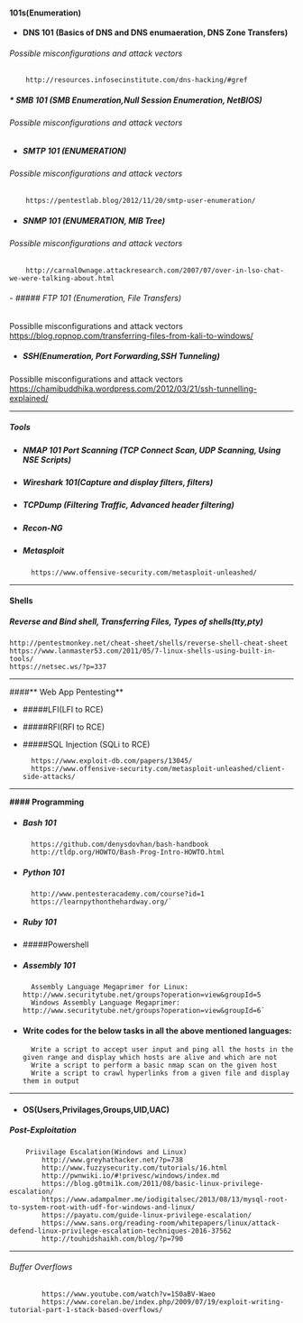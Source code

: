 #### **101s(Enumeration)**

* **DNS 101 (Basics of DNS and DNS enumaeration, DNS Zone Transfers)**
###### Possible misconfigurations and attack vectors
		http://resources.infosecinstitute.com/dns-hacking/#gref

##### * SMB 101 (SMB Enumeration,Null Session Enumeration, NetBIOS)
###### Possible misconfigurations and attack vectors

- ##### SMTP 101 (ENUMERATION)
###### Possible misconfigurations and attack vectors
		https://pentestlab.blog/2012/11/20/smtp-user-enumeration/

- ##### SNMP 101 (ENUMERATION, MIB Tree)
###### Possible misconfigurations and attack vectors
		http://carnal0wnage.attackresearch.com/2007/07/over-in-lso-chat-we-were-talking-about.html
		
###### - ##### FTP 101 (Enumeration, File Transfers)
Possiblle misconfigurations and attack vectors
		https://blog.ropnop.com/transferring-files-from-kali-to-windows/

- ##### SSH(Enumeration, Port Forwarding,SSH Tunneling)
Possiblle misconfigurations and attack vectors
		https://chamibuddhika.wordpress.com/2012/03/21/ssh-tunnelling-explained/





------------


##### **Tools**
- ##### NMAP 101 Port Scanning (TCP Connect Scan, UDP Scanning, Using NSE Scripts)
- ##### Wireshark 101(Capture and display filters, filters)
- ##### TCPDump (Filtering Traffic, Advanced header filtering)
- ##### Recon-NG
- ##### Metasploit
		https://www.offensive-security.com/metasploit-unleashed/

------------


#### **Shells**
##### Reverse and Bind shell, Transferring Files, Types of shells(tty,pty)
	http://pentestmonkey.net/cheat-sheet/shells/reverse-shell-cheat-sheet 
	https://www.lanmaster53.com/2011/05/7-linux-shells-using-built-in-tools/ 
	https://netsec.ws/?p=337

------------


####** Web App Pentesting**
- #####LFI(LFI to RCE)
- #####RFI(RFI to RCE)
- #####SQL Injection (SQLi to RCE)

		https://www.exploit-db.com/papers/13045/
		https://www.offensive-security.com/metasploit-unleashed/client-side-attacks/

------------


**#### Programming**
- ##### Bash 101
		https://github.com/denysdovhan/bash-handbook
		http://tldp.org/HOWTO/Bash-Prog-Intro-HOWTO.html

- ##### Python 101

		http://www.pentesteracademy.com/course?id=1
		https://learnpythonthehardway.org/`
- ##### Ruby 101
- #####Powershell
- ##### Assembly 101
		Assembly Language Megaprimer for Linux: http://www.securitytube.net/groups?operation=view&groupId=5
		Windows Assembly Language Megaprimer: http://www.securitytube.net/groups?operation=view&groupId=6`
- #### Write codes for the below tasks in all the above mentioned languages:
		Write a script to accept user input and ping all the hosts in the given range and display which hosts are alive and which are not
		Write a script to perform a basic nmap scan on the given host
		Write a script to crawl hyperlinks from a given file and display them in output


------------


- #### OS(Users,Privilages,Groups,UID,UAC)

##### Post-Exploitation
		Priivilage Escalation(Windows and Linux)
			http://www.greyhathacker.net/?p=738
			http://www.fuzzysecurity.com/tutorials/16.html
			http://pwnwiki.io/#!privesc/windows/index.md
			https://blog.g0tmi1k.com/2011/08/basic-linux-privilege-escalation/
			https://www.adampalmer.me/iodigitalsec/2013/08/13/mysql-root-to-system-root-with-udf-for-windows-and-linux/
			https://payatu.com/guide-linux-privilege-escalation/
			https://www.sans.org/reading-room/whitepapers/linux/attack-defend-linux-privilege-escalation-techniques-2016-37562
			http://touhidshaikh.com/blog/?p=790

------------


###### Buffer Overflows
			https://www.youtube.com/watch?v=1S0aBV-Waeo
			https://www.corelan.be/index.php/2009/07/19/exploit-writing-tutorial-part-1-stack-based-overflows/
